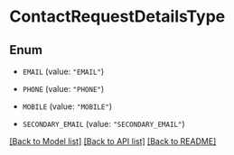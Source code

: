# ContactRequestDetailsType

## Enum


* `EMAIL` (value: `"EMAIL"`)

* `PHONE` (value: `"PHONE"`)

* `MOBILE` (value: `"MOBILE"`)

* `SECONDARY_EMAIL` (value: `"SECONDARY_EMAIL"`)


[[Back to Model list]](../README.md#documentation-for-models) [[Back to API list]](../README.md#documentation-for-api-endpoints) [[Back to README]](../README.md)


